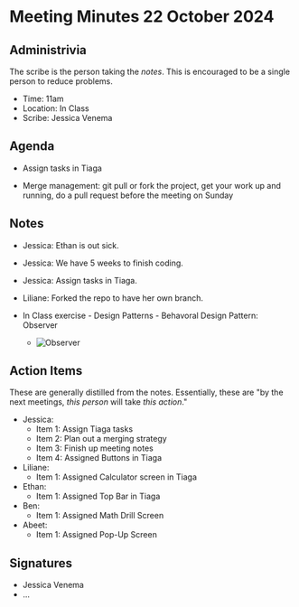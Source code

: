 # Meeting Minutes 22 October 2024

## Administrivia

The scribe is the person taking the _notes_. This is encouraged to be a single person to reduce problems.
* Time: 11am
* Location: In Class
* Scribe: Jessica Venema

## Agenda

* Assign tasks in Tiaga

* Merge management: git pull or fork the project, get your work up and running, do a pull request before the meeting on Sunday

## Notes

* Jessica: Ethan is out sick.
* Jessica: We have 5 weeks to finish coding.
* Jessica: Assign tasks in Tiaga.

* Liliane: Forked the repo to have her own branch.

* In Class exercise - Design Patterns - Behavoral Design Pattern: Observer
  - ![Observer](/ceg-group-project-the_tic_tacs/deliverables//Pics/DesignPatterns.jpg/)

## Action Items

These are generally distilled from the notes. Essentially, these are "by the next meetings, _this person_ will take _this action_."
* Jessica: 
  * Item 1: Assign Tiaga tasks
  * Item 2: Plan out a merging strategy
  * Item 3: Finish up meeting notes
  * Item 4: Assigned Buttons in Tiaga
* Liliane: 
  * Item 1: Assigned Calculator screen in Tiaga
* Ethan: 
  * Item 1: Assigned Top Bar in Tiaga
* Ben: 
  * Item 1: Assigned Math Drill Screen
* Abeet: 
  * Item 1: Assigned Pop-Up Screen

## Signatures

* Jessica Venema
* ...
